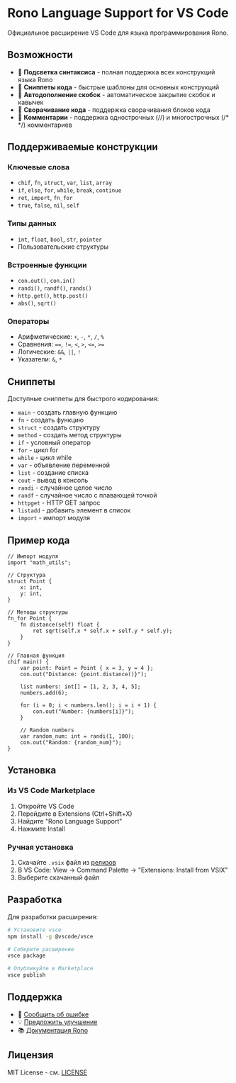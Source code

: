 # Rono Language Support for VS Code

Официальное расширение VS Code для языка программирования Rono.

## Возможности

- 🎨 **Подсветка синтаксиса** - полная поддержка всех конструкций языка Rono
- 📝 **Сниппеты кода** - быстрые шаблоны для основных конструкций
- 🔧 **Автодополнение скобок** - автоматическое закрытие скобок и кавычек
- 📁 **Сворачивание кода** - поддержка сворачивания блоков кода
- 💬 **Комментарии** - поддержка однострочных (//) и многострочных (/* */) комментариев

## Поддерживаемые конструкции

### Ключевые слова
- `chif`, `fn`, `struct`, `var`, `list`, `array`
- `if`, `else`, `for`, `while`, `break`, `continue`
- `ret`, `import`, `fn_for`
- `true`, `false`, `nil`, `self`

### Типы данных
- `int`, `float`, `bool`, `str`, `pointer`
- Пользовательские структуры

### Встроенные функции
- `con.out()`, `con.in()`
- `randi()`, `randf()`, `rands()`
- `http.get()`, `http.post()`
- `abs()`, `sqrt()`

### Операторы
- Арифметические: `+`, `-`, `*`, `/`, `%`
- Сравнения: `==`, `!=`, `<`, `>`, `<=`, `>=`
- Логические: `&&`, `||`, `!`
- Указатели: `&`, `*`

## Сниппеты

Доступные сниппеты для быстрого кодирования:

- `main` - создать главную функцию
- `fn` - создать функцию
- `struct` - создать структуру
- `method` - создать метод структуры
- `if` - условный оператор
- `for` - цикл for
- `while` - цикл while
- `var` - объявление переменной
- `list` - создание списка
- `cout` - вывод в консоль
- `randi` - случайное целое число
- `randf` - случайное число с плавающей точкой
- `httpget` - HTTP GET запрос
- `listadd` - добавить элемент в список
- `import` - импорт модуля

## Пример кода

```rono
// Импорт модуля
import "math_utils";

// Структура
struct Point {
    x: int,
    y: int,
}

// Методы структуры
fn_for Point {
    fn distance(self) float {
        ret sqrt(self.x * self.x + self.y * self.y);
    }
}

// Главная функция
chif main() {
    var point: Point = Point { x = 3, y = 4 };
    con.out("Distance: {point.distance()}");
    
    list numbers: int[] = [1, 2, 3, 4, 5];
    numbers.add(6);
    
    for (i = 0; i < numbers.len(); i = i + 1) {
        con.out("Number: {numbers[i]}");
    }
    
    // Random numbers
    var random_num: int = randi(1, 100);
    con.out("Random: {random_num}");
}
```

## Установка

### Из VS Code Marketplace
1. Откройте VS Code
2. Перейдите в Extensions (Ctrl+Shift+X)
3. Найдите "Rono Language Support"
4. Нажмите Install

### Ручная установка
1. Скачайте `.vsix` файл из [релизов](https://github.com/EvgeniiAndronov/Rono/releases)
2. В VS Code: View → Command Palette → "Extensions: Install from VSIX"
3. Выберите скачанный файл

## Разработка

Для разработки расширения:

```bash
# Установите vsce
npm install -g @vscode/vsce

# Соберите расширение
vsce package

# Опубликуйте в Marketplace
vsce publish
```

## Поддержка

- 🐛 [Сообщить об ошибке](https://github.com/EvgeniiAndronov/Rono/issues)
- 💡 [Предложить улучшение](https://github.com/EvgeniiAndronov/Rono/issues)
- 📚 [Документация Rono](https://github.com/EvgeniiAndronov/Rono)

## Лицензия

MIT License - см. [LICENSE](https://github.com/EvgeniiAndronov/Rono/blob/main/LICENSE)